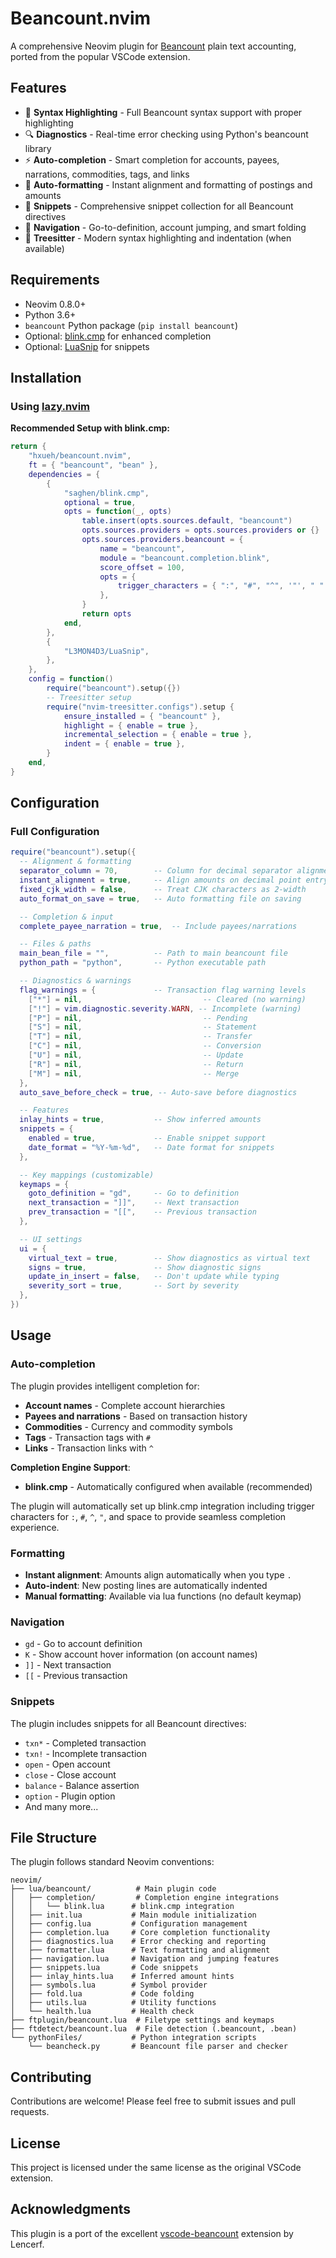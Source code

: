 # Beancount.nvim

A comprehensive Neovim plugin for [Beancount](https://beancount.github.io/) plain text accounting, ported from the popular VSCode extension.

## Features

- 🎯 **Syntax Highlighting** - Full Beancount syntax support with proper highlighting
- 🔍 **Diagnostics** - Real-time error checking using Python's beancount library
- ⚡ **Auto-completion** - Smart completion for accounts, payees, narrations, commodities, tags, and links
- 🔧 **Auto-formatting** - Instant alignment and formatting of postings and amounts
- 📝 **Snippets** - Comprehensive snippet collection for all Beancount directives
- 🧭 **Navigation** - Go-to-definition, account jumping, and smart folding
- 🎨 **Treesitter** - Modern syntax highlighting and indentation (when available)

## Requirements

- Neovim 0.8.0+
- Python 3.6+
- `beancount` Python package (`pip install beancount`)
- Optional: [blink.cmp](https://github.com/saghen/blink.cmp) for enhanced completion
- Optional: [LuaSnip](https://github.com/L3MON4D3/LuaSnip) for snippets

## Installation

### Using [lazy.nvim](https://github.com/folke/lazy.nvim)

**Recommended Setup with blink.cmp:**

```lua
return {
    "hxueh/beancount.nvim",
    ft = { "beancount", "bean" },
    dependencies = {
        {
            "saghen/blink.cmp",
            optional = true,
            opts = function(_, opts)
                table.insert(opts.sources.default, "beancount")
                opts.sources.providers = opts.sources.providers or {}
                opts.sources.providers.beancount = {
                    name = "beancount",
                    module = "beancount.completion.blink",
                    score_offset = 100,
                    opts = {
                        trigger_characters = { ":", "#", "^", '"', " " },
                    },
                }
                return opts
            end,
        },
        {
            "L3MON4D3/LuaSnip",
        },
    },
    config = function()
        require("beancount").setup({})
        -- Treesitter setup
        require("nvim-treesitter.configs").setup {
            ensure_installed = { "beancount" },
            highlight = { enable = true },
            incremental_selection = { enable = true },
            indent = { enable = true },
        }
    end,
}
```

## Configuration

### Full Configuration

```lua
require("beancount").setup({
  -- Alignment & formatting
  separator_column = 70,        -- Column for decimal separator alignment
  instant_alignment = true,     -- Align amounts on decimal point entry
  fixed_cjk_width = false,      -- Treat CJK characters as 2-width
  auto_format_on_save = true,   -- Auto formatting file on saving

  -- Completion & input
  complete_payee_narration = true,  -- Include payees/narrations

  -- Files & paths
  main_bean_file = "",          -- Path to main beancount file
  python_path = "python",       -- Python executable path

  -- Diagnostics & warnings
  flag_warnings = {             -- Transaction flag warning levels
    ["*"] = nil,                           -- Cleared (no warning)
    ["!"] = vim.diagnostic.severity.WARN, -- Incomplete (warning)
    ["P"] = nil,                           -- Pending
    ["S"] = nil,                           -- Statement
    ["T"] = nil,                           -- Transfer
    ["C"] = nil,                           -- Conversion
    ["U"] = nil,                           -- Update
    ["R"] = nil,                           -- Return
    ["M"] = nil,                           -- Merge
  },
  auto_save_before_check = true, -- Auto-save before diagnostics

  -- Features
  inlay_hints = true,           -- Show inferred amounts
  snippets = {
    enabled = true,             -- Enable snippet support
    date_format = "%Y-%m-%d",   -- Date format for snippets
  },

  -- Key mappings (customizable)
  keymaps = {
    goto_definition = "gd",     -- Go to definition
    next_transaction = "]]",    -- Next transaction
    prev_transaction = "[[",    -- Previous transaction
  },

  -- UI settings
  ui = {
    virtual_text = true,        -- Show diagnostics as virtual text
    signs = true,               -- Show diagnostic signs
    update_in_insert = false,   -- Don't update while typing
    severity_sort = true,       -- Sort by severity
  },
})
```

## Usage

### Auto-completion

The plugin provides intelligent completion for:

- **Account names** - Complete account hierarchies
- **Payees and narrations** - Based on transaction history
- **Commodities** - Currency and commodity symbols
- **Tags** - Transaction tags with `#`
- **Links** - Transaction links with `^`

**Completion Engine Support**:

- **blink.cmp** - Automatically configured when available (recommended)

The plugin will automatically set up blink.cmp integration including trigger characters for `:`, `#`, `^`, `"`, and space to provide seamless completion experience.

### Formatting

- **Instant alignment**: Amounts align automatically when you type `.`
- **Auto-indent**: New posting lines are automatically indented
- **Manual formatting**: Available via lua functions (no default keymap)

### Navigation

- `gd` - Go to account definition
- `K` - Show account hover information (on account names)
- `]]` - Next transaction
- `[[` - Previous transaction

### Snippets

The plugin includes snippets for all Beancount directives:

- `txn*` - Completed transaction
- `txn!` - Incomplete transaction
- `open` - Open account
- `close` - Close account
- `balance` - Balance assertion
- `option` - Plugin option
- And many more...

## File Structure

The plugin follows standard Neovim conventions:

```
neovim/
├── lua/beancount/          # Main plugin code
│   ├── completion/         # Completion engine integrations
│   │   └── blink.lua      # blink.cmp integration
│   ├── init.lua           # Main module initialization
│   ├── config.lua         # Configuration management
│   ├── completion.lua     # Core completion functionality
│   ├── diagnostics.lua    # Error checking and reporting
│   ├── formatter.lua      # Text formatting and alignment
│   ├── navigation.lua     # Navigation and jumping features
│   ├── snippets.lua       # Code snippets
│   ├── inlay_hints.lua    # Inferred amount hints
│   ├── symbols.lua        # Symbol provider
│   ├── fold.lua           # Code folding
│   ├── utils.lua          # Utility functions
│   └── health.lua         # Health check
├── ftplugin/beancount.lua  # Filetype settings and keymaps
├── ftdetect/beancount.lua  # File detection (.beancount, .bean)
└── pythonFiles/           # Python integration scripts
    └── beancheck.py       # Beancount file parser and checker
```

## Contributing

Contributions are welcome! Please feel free to submit issues and pull requests.

## License

This project is licensed under the same license as the original VSCode extension.

## Acknowledgments

This plugin is a port of the excellent [vscode-beancount](https://github.com/Lencerf/vscode-beancount) extension by Lencerf.
